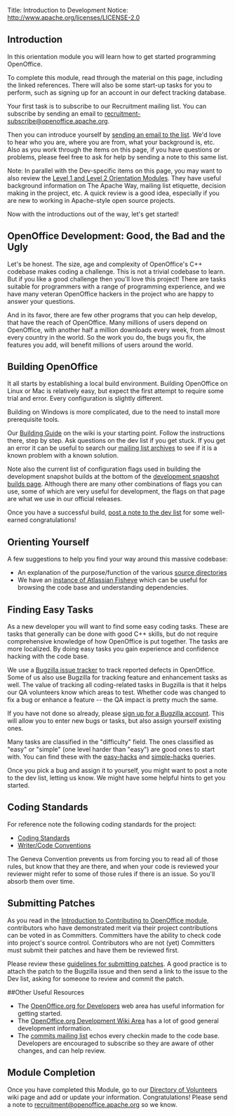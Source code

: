 Title:     Introduction to Development
Notice: http://www.apache.org/licenses/LICENSE-2.0

## Introduction

In this orientation module you will learn how to get started programming OpenOffice.

To complete this module, read through the material on this page, including the linked references. There will also be some start-up tasks for you to perform, such as signing up for an account in our defect tracking database.

Your first task is to subscribe to our Recruitment mailing list. You can subscribe by sending an email to [recruitment-subscribe@openoffice.apache.org](mailto:recruitment-subscribe@openoffice.apache.org).

Then you can introduce yourself by [sending an email to the list](mailto:recruitment@openoffice.apache.org?subject=New%20Dev%20Volunteer). We'd love to hear who you are, where you are from, what your background is, etc. Also as you work through the items on this page, if you have questions or problems, please feel free to ask for help by sending a note to this same list.

Note: In parallel with the Dev-specific items on this page, you may want to also review the [Level 1 and Level 2 Orientation Modules](/orientation/index.html). They have useful background information on The Apache Way, mailing list etiquette, decision making in the project, etc. A quick review is a good idea, especially if you are new to working in Apache-style open source projects.

Now with the introductions out of the way, let's get started!

## OpenOffice Development: Good, the Bad and the Ugly

Let's be honest. The size, age and complexity of OpenOffice's C++ codebase makes coding a challenge. This is not a trivial codebase to learn. But if you like a good challenge then you'll love this project! There are tasks suitable for programmers with a range of programming experience, and we have many veteran OpenOffice hackers in the project who are happy to answer your questions.

And in its favor, there are few other programs that you can help develop, that have the reach of OpenOffice. Many millions of users depend on OpenOffice, with another half a million downloads every week, from almost every country in the world. So the work you do, the bugs you fix, the features you add, will benefit millions of users around the world.


## Building OpenOffice

It all starts by establishing a local build environment. Building OpenOffice on Linux or Mac is relatively easy, but expect the first attempt to require some trial and error. Every configuration is slightly different.

Building on Windows is more complicated, due to the need to install more prerequisite tools.

Our [Building Guide](https://wiki.openoffice.org/wiki/Documentation/Building_Guide_AOO) on the wiki is your starting point. Follow the instructions there, step by step. Ask questions on the dev list if you get stuck. If you get an error it can be useful to search our [mailing list archives](https://markmail.org/search/+list:org.apache.incubator.ooo-dev) to see if it is a known problem with a known solution.

Note also the current list of configuration flags used in building the development snapshot builds at the bottom of the [development snapshot builds page](https://cwiki.apache.org/confluence/display/OOOUSERS/Development+Snapshot+Builds#DevelopmentSnapshotBuilds-AOO3.4.1).
Although there are many other combinations of flags you can use, some of which are very useful for development, the flags on that page are what we use in our official releases.

Once you have a successful build, [post a note to the dev list](mailto:dev@openoffice.apache.org?subject=Successful%20First%20Build!) for some well-earned congratulations!

## Orienting Yourself

A few suggestions to help you find your way around this massive codebase:

  - An explanation of the purpose/function of the various [source directories](https://wiki.openoffice.org/wiki/Source_code_directories)
  - We have an [instance of Atlassian Fisheye](https://fisheye.apache.org/changelog/openoffice) which can be useful for browsing the code base and understanding dependencies.

## Finding Easy Tasks

As a new developer you will want to find some easy coding tasks. These are tasks that generally can be done with good C++ skills, but do not require comprehensive knowledge of how OpenOffice is put together. The tasks are more localized. By doing easy tasks you gain experience and confidence hacking with the code base.

We use a [Bugzilla issue tracker](https://bz.apache.org/ooo/) to track reported defects in OpenOffice. Some of us also use Bugzilla for tracking feature and enhancement tasks as well. The value of tracking all coding-related tasks in Bugzilla is that it helps our QA volunteers know which areas to test. Whether code was changed to fix a bug or enhance a feature -- the QA impact is pretty much the same.

If you have not done so already, please [sign up for a Bugzilla account](https://issues.apache.org/ooo/createaccount.cgi). This will allow you to enter new bugs or tasks, but also assign yourself existing ones.

Many tasks are classified in the "difficulty" field. The ones classified as "easy" or "simple" (one level harder than "easy") are good ones to start with. You can find these with the [easy-hacks](https://issues.apache.org/ooo/buglist.cgi?f1=cf_fix_difficulty&o1=equals&resolution=---&query_format=advanced&v1=easy&list_id=42478) and [simple-hacks](https://issues.apache.org/ooo/buglist.cgi?f1=cf_fix_difficulty&o1=equals&resolution=---&query_format=advanced&v1=simple&list_id=42478) queries.

Once you pick a bug and assign it to yourself, you might want to post a note to the dev list, letting us know. We might have some helpful hints to get you started.

## Coding Standards

For reference note the following coding standards for the project:

  - [Coding Standards](https://wiki.openoffice.org/wiki/Coding_Standards)
  - [Writer/Code Conventions](https://wiki.openoffice.org/wiki/Writer/Code_Conventions)

The Geneva Convention prevents us from forcing you to read all of those rules, but know that they are there, and when your code is reviewed your reviewer might refer to some of those rules if there is an issue. So you'll absorb them over time.

## Submitting Patches

As you read in the [Introduction to Contributing to OpenOffice module](/orientation/intro-contributing.html), contributors who have demonstrated merit via their project contributions can be voted in as Committers. Committers have the ability to check code into project's source control. Contributors who are not (yet) Committers must submit their patches and have them be reviewed first.

Please review these [guidelines for submitting patches](/svn-basics.html#creating_and_submitting_patches). A good practice is to attach the patch to the Bugzilla issue and then send a link to the issue to the Dev list, asking for someone to review and commit the patch.

##Other Useful Resources

  * The [OpenOffice.org for Developers](https://www.openoffice.org/development/) web area has useful information for getting started.
  * The [OpenOffice.org Development Wiki Area](https://wiki.openoffice.org/wiki/Development) has a lot of good general development information.
  * The [commits mailing list](/mailing-lists.html#commits-mailing-list) echos every checkin made to the code base. Developers are encouraged to subscribe so they are aware of other changes, and can help review.

## Module Completion

Once you have completed this Module, go to our [Directory of Volunteers](https://cwiki.apache.org/confluence/display/OOOUSERS/Directory+of+Volunteers) wiki page and add or update your information. Congratulations! Please send a note to [recruitment@openoffice.apache.org](mailto:recruitment@openoffice.apache.org?subject=Completed%20Introduction%20to%20Development) so we know.
